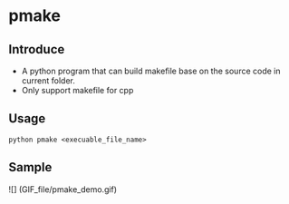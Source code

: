 # pmake

## Introduce
- A python program that can build makefile base on the source code in current folder.
- Only support makefile for cpp

## Usage
```shell
python pmake <execuable_file_name>
```
## Sample
![] (GIF_file/pmake_demo.gif)

